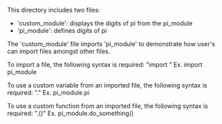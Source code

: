 This directory includes two files:
- 'custom_module': displays the digits of pi from the pi_module
- 'pi_module': defines digits of pi

The 'custom_module' file imports 'pi_module' to demonstrate how user's can import files amongst other files.

To import a file, the following syntax is required:
"import <insert the file name here>"
Ex. import pi_module

To use a custom variable from an imported file, the following syntax is required:
"<insert the file name here>.<name of variable>"
Ex. pi_module.pi

To use a custom function from an imported file, the following syntax is required:
"<insert the file name here>.<name of function>()"
Ex. pi_module.do_something()
